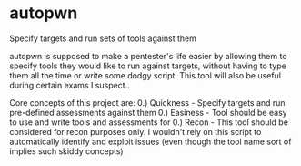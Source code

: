 # autopwn
Specify targets and run sets of tools against them

autopwn is supposed to make a pentester's life easier by allowing
them to specify tools they would like to run against targets, without
having to type them all the time or write some dodgy script. This
tool will also be useful during certain exams I suspect..

Core concepts of this project are:
0.) Quickness - Specify targets and run pre-defined assessments against them
0.) Easiness - Tool should be easy to use and write tools and assessments for
0.) Recon - This tool should be considered for recon purposes only. I wouldn't
           rely on this script to automatically identify and exploit issues
           (even though the tool name sort of implies such skiddy concepts)
